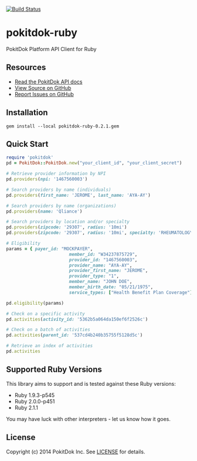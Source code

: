 [![Build Status](https://travis-ci.org/pokitdok/pokitdok-ruby.svg?branch=master)](https://travis-ci.org/pokitdok/pokitdok-ruby)

pokitdok-ruby
=============

PokitDok Platform API Client for Ruby

## Resources
* [Read the PokitDok API docs][apidocs]
* [View Source on GitHub][code]
* [Report Issues on GitHub][issues]

[apidocs]: https://platform.pokitdok.com/dashboard#/documentation
[code]: https://github.com/PokitDokInc/pokitdok-ruby
[issues]: https://github.com/PokitDokInc/pokitdok-ruby/issues

## Installation
    gem install --local pokitdok-ruby-0.2.1.gem

## Quick Start
```ruby
require 'pokitdok'
pd = PokitDok::PokitDok.new("your_client_id", "your_client_secret")

# Retrieve provider information by NPI
pd.providers(npi: '1467560003')

# Search providers by name (individuals)
pd.providers(first_name: 'JEROME', last_name: 'AYA-AY')

# Search providers by name (organizations)
pd.providers(name: 'Qliance')

# Search providers by location and/or specialty
pd.providers(zipcode: '29307', radius: '10mi')
pd.providers(zipcode: '29307', radius: '10mi', specialty: 'RHEUMATOLOGY')

# Eligibility
params = { payer_id: "MOCKPAYER",
                        member_id: "W34237875729",
                        provider_id: "1467560003",
                        provider_name: "AYA-AY",
                        provider_first_name: "JEROME",
                        provider_type: "1",
                        member_name: "JOHN DOE",
                        member_birth_date: "05/21/1975",
                        service_types: ["Health Benefit Plan Coverage"] }

pd.eligibility(params)

# Check on a specific activity
pd.activities(activity_id: '5362b5a064da150ef6f2526c')

# Check on a batch of activities
pd.activities(parent_id: '537cd4b240b35755f5128d5c')

# Retrieve an index of activities
pd.activities               
```

## Supported Ruby Versions
This library aims to support and is tested against these Ruby versions:

* Ruby 1.9.3-p545
* Ruby 2.0.0-p451
* Ruby 2.1.1

You may have luck with other interpreters - let us know how it goes.

## License
Copyright (c) 2014 PokitDok Inc. See [LICENSE][] for details.

[license]: LICENSE.txt
